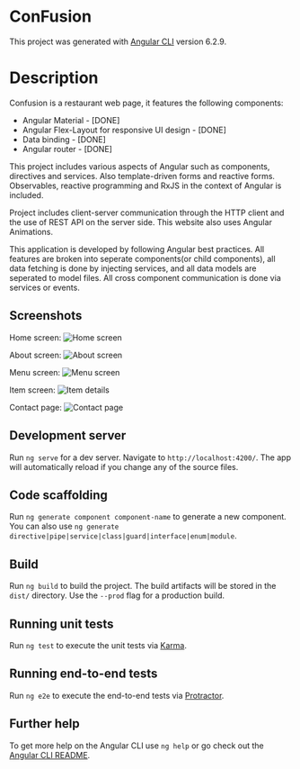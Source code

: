 # ConFusion

This project was generated with [Angular CLI](https://github.com/angular/angular-cli) version 6.2.9.

# Description
Confusion is a restaurant web page, it features the following components:

* Angular Material - [DONE]
* Angular Flex-Layout for responsive UI design - [DONE]
* Data binding - [DONE]
* Angular router - [DONE]

This project includes various aspects of Angular such as components, directives and services. Also template-driven forms and reactive forms.
Observables, reactive programming and RxJS in the context of Angular is included.

Project includes client-server communication through the HTTP client and the use of REST API on the server side.
This website also uses Angular Animations.

This application is developed by following Angular best practices.
All features are broken into seperate components(or child components), all data fetching is done by injecting services, and all data models are seperated to model files. 
All cross component communication is done via services or events.

## Screenshots
Home screen:
![Home screen](https://i.imgur.com/GFk5CxO.png)

About screen:
![About screen](https://i.imgur.com/hhehtOW.png)

Menu screen:
![Menu screen](https://i.imgur.com/typO2sI.png)

Item screen:
![Item details](https://i.imgur.com/ZWDYy9H.png)

Contact page:
![Contact page](https://i.imgur.com/5tR35FU.png)


## Development server

Run `ng serve` for a dev server. Navigate to `http://localhost:4200/`. The app will automatically reload if you change any of the source files.

## Code scaffolding

Run `ng generate component component-name` to generate a new component. You can also use `ng generate directive|pipe|service|class|guard|interface|enum|module`.

## Build

Run `ng build` to build the project. The build artifacts will be stored in the `dist/` directory. Use the `--prod` flag for a production build.

## Running unit tests

Run `ng test` to execute the unit tests via [Karma](https://karma-runner.github.io).

## Running end-to-end tests

Run `ng e2e` to execute the end-to-end tests via [Protractor](http://www.protractortest.org/).

## Further help

To get more help on the Angular CLI use `ng help` or go check out the [Angular CLI README](https://github.com/angular/angular-cli/blob/master/README.md).
